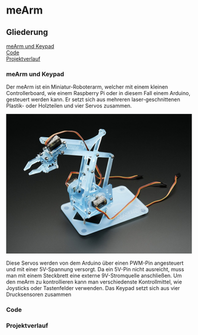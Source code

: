 # meArm

## Gliederung
[meArm und Keypad](#einf)<br>
[Code](#code)<br>
[Projektverlauf](#verl)<br>

### meArm und Keypad<a name="einf"></a>
Der meArm ist ein Miniatur-Roboterarm, welcher mit einem kleinen Controllerboard, wie einem Raspberry Pi oder in diesem Fall einem Arduino, gesteuert werden kann. Er setzt sich aus mehreren laser-geschnittenen Plastik- oder Holzteilen und vier Servos zusammen.

![pic1](Bilder/2012-01.jpg "meArm Beispielbild")

Diese Servos werden von dem Arduino über einen PWM-Pin angesteuert und mit einer 5V-Spannung versorgt. Da ein 5V-Pin nicht ausreicht, muss man mit einem Steckbrett eine externe 9V-Stromquelle anschließen. Um den meArm zu kontrollieren kann man verschiedenste Kontrollmittel, wie Joysticks oder Tastenfelder verwenden.
Das Keypad setzt sich aus vier Drucksensoren zusammen



### Code<a name="code"></a>

### Projektverlauf<a name="verl"></a>
